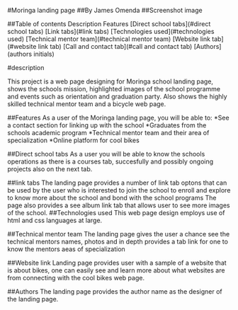 #Moringa landing page ##By James Omenda ##Screenshot image

##Table of contents Description Features
[Direct school tabs](#direct school tabs) 
[Link tabs](#link tabs) 
[Technologies used](#technologies used)
[Technical mentor team](#technical mentor team) 
[Website link tab](#website link tab)
[Call and contact tab](#call and contact tab) 
[Authors](authors initials)

#description

This project is a web page designing for Moringa school landing page, shows the schools mission, highlighted images of the school programme and events such as orientation and graduation party. Also shows the highly skilled technical mentor team and a bicycle web page.

##Features As a user of the Moringa landing page, you will be able to: *See a contact section for linking up with the school *Graduates from the schools academic program *Technical mentor team and their area of specialization *Online platform for cool bikes

##Direct school tabs As a user you will be able to know the schools operations as there is a courses tab, succesfully and possibly ongoing projects also on the next tab.

##link tabs The landing page provides a number of link tab optons that can be used by the user who is interested to join the school to enroll and explore to know more about the school and bond with the school programs The page also provides a see album link tab that allows user to see more images of the school.
##Technologies used
This web page design employs use of html and  css languages at large.

##Technical mentor team The landing page gives the user a chance see the technical mentors names, photos and in depth provides a tab link for one to know the mentors aeas of specialization

##Website link Landing page provides user with a sample of a website that is about bikes, one can easily see and learn more about what websites are from connecting with the cool bikes web page.

##Authors The landing page provides the author name as the designer of the landing page.